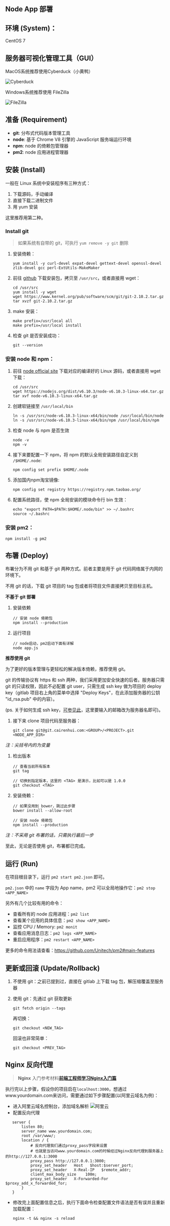 ## Node App 部署

环境 (System)：
---
CentOS 7

服务器可视化管理工具（GUI）
---
MacOS系统推荐使用Cyberduck（小黄鸭）

![Cyberduck](https://cdn.cyberduck.io/img/cyberduck-icon-128.png)

Windows系统推荐使用 FileZilla

![FileZilla](https://ss2.baidu.com/6ONYsjip0QIZ8tyhnq/it/u=1002748247,1106168081&fm=58)

准备 (Requirement)
---

+ **git**: 分布式代码版本管理工具
+ **node**: 基于 Chrome V8 引擎的 JavaScript 服务端运行环境
+ **npm**: node 的倚赖包管理器
+ **pm2**: node 应用进程管理器

安装 (Install)
---

一般在 Linux 系统中安装程序有三种方式：

1. 下载源码，手动编译
2. 直接下载二进制文件
3. 用 yum 安装

这里推荐用第二种。

### Install git

> 如果系统有自带的 git，可执行 `yum remove -y git` 删除

1. 安装倚赖：

    ```
    yum install -y curl-devel expat-devel gettext-devel openssl-devel zlib-devel gcc perl-ExtUtils-MakeMaker
    ```
  
1. 前往 [github](https://github.com/git/git/releases) 下载安装包，拷贝至 `/usr/src`，或者直接用 wget：

    ```
    cd /usr/src
    yum install -y wget
    wget https://www.kernel.org/pub/software/scm/git/git-2.10.2.tar.gz
    tar xvzf git-2.10.2.tar.gz
    ```
  
1. make 安装：

    ```
    make prefix=/usr/local all
    make prefix=/usr/local install
    ```

1. 检查 git 是否安装成功：

    ```
    git --version
    ```

### 安装 node 和 npm：

1. 前往 [node official site](https://nodejs.org/en/download/) 下载对应的编译好的 Linux 源码，或者直接用 wget 下载：

    ```
    cd /usr/src
    wget https://nodejs.org/dist/v6.10.3/node-v6.10.3-linux-x64.tar.gz
    tar xvf node-v6.10.3-linux-x64.tar.gz
    ```
  
1. 创建软链接至 `/usr/local/bin`

    ```
    ln -s /usr/src/node-v6.10.3-linux-x64/bin/node /usr/local/bin/node
    ln -s /usr/src/node-v6.10.3-linux-x64/bin/npm /usr/local/bin/npm
    ```
  
1. 检查 node 与 npm 是否生效

    ```
    node -v
    npm -v
    ``` 
  
1. 接下来要配置一下 npm，将 npm 的默认全局安装路径自定义到 `/$HOME/.node`:

    ```
    npm config set prefix $HOME/.node
    ```

1. 添加国内npm淘宝镜像:

    ```
    npm config set registry https://registry.npm.taobao.org/
    ```
  
1. 配置系统路径，使 npm 全局安装的模块命令行 bin 生效：

    ```
    echo "export PATH=$PATH:$HOME/.node/bin" >> ~/.bashrc
    source ~/.bashrc
    ``` 

### 安装 pm2：

```
npm install -g pm2
```
  
布署 (Deploy)
---

布署分为不用 git 和基于 git 两种方式。前者主要是用于 git 代码网络属于内网的环境下。

不用 git 的话，下载 git 项目的 tag 包或者将项目文件直接拷贝至目标主机。

**不基于 git 部署**

1. 安装依赖

    ``` 
    // 安装 node 倚赖包
    npm install --production
    ```
    
1. 运行项目

    ``` 
    // node启动，pm2启动下面有详解
    node app.js
    ```

**推荐使用 git**

为了更好的版本管理与更轻松的解决版本倚赖，推荐使用 git。

git 的传输协议有 https 和 ssh 两种，我们采用更加安全快速的后者。服务器只需 git 的只读权限，因此不必配置 git user，只需生成 ssh key 做为项目的 deploy key（gitlab 项目右上角的菜单中选择 "Deploy Keys"，在此添加服务器的公钥 "id_rsa.pub" 中的内容）。

(ps. 关于如何生成 ssh key，[可参见此](http://git.cairenhui.com/gitlab/how-to-use/wikis/Generating-SSH-keys)，这里要输入的邮箱改为服务器名即可)。
  
1. 接下来 clone 项目代码至服务器：

    ```
    git clone git@git.cairenhui.com:<GROUP>/<PROJECT>.git <NODE_APP_DIR>
    ```
*注：尖括号内的为变量*
  
1. 检出版本 

    ```
    // 查看当前所有版本
    git tag
    
    // 切换到指定版本，这里的 <TAG> 是演示，比如可以是 1.0.0
    git checkout <TAG>
    ```
  
1. 安装倚赖：

    ``` 
    // 如果没用到 bower，跳过此步骤
    bower install --allow-root

    // 安装 node 倚赖包
    npm install --production
    ```
*注：不采用 git 布署的话，只需执行最后一步*
  
至此，无论是否使用 git，布署都已完成。

运行 (Run)
---

在项目根目录下，运行 `pm2 start pm2.json` 即可。

`pm2.json` 中的 `name` 字段为 App name，pm2 可以全局地操作它：`pm2 stop <APP_NAME>`

另外有几个比较有用的命令：

+ 查看所有的 node 应用进程：`pm2 list`
+ 查看某个应用的具体信息：`pm2 show <APP_NAME>`
+ 监控 CPU / Memory: `pm2 monit`
+ 查看应用消息日志：`pm2 logs <APP_NAME>`
+ 重启应用程序：`pm2 restart <APP_NAME>`

更多的命令用法请查看：https://github.com/Unitech/pm2#main-features

更新或回滚 (Update/Rollback)
---

1. 不使用 git：之前已提到过，直接在 gitlab 上下载 tag 包，解压缩覆盖至服务器
1. 使用 git：先通过 git 获取更新

    ```
    git fetch origin --tags
    ```
  
    再切换：
  
    ```
    git checkout <NEW_TAG>
    ```
  
    回滚也非常简单：
  
    ```
    git checkout <PREV_TAG>
    ```
    
Nginx 反向代理
---

> **Nginx** 入门参考材料[**前端工程师学习Nginx入门篇**](http://cnt1992.xyz/2016/03/18/simple-intro-to-nginx/)

执行完以上步骤，假设你的项目启在`localhost:3000`，想通过www.yourdomain.com来访问，需要通过如下步骤配置(以阿里云域名为例)：

- 进入阿里云域名控制台，添加域名解析
![阿里云](https://raw.githubusercontent.com/JohnsenZhou/NodeApp-Deploy/img/aliyun.jpg)
- 配置反向代理

 ```
    server {
        listen 80;
        server_name www.yourdomain.com;
        root /var/www/;
        location / {
            # 反向代理我们通过proxy_pass字段来设置
            # 也就是当访问www.yourdomain.com的时候经过Nginx反向代理到服务器上的http://127.0.0.1:3000
            proxy_pass http://127.0.0.1:3000;
            proxy_set_header   Host   $host:$server_port;
            proxy_set_header   X-Real-IP   $remote_addr;
            client_max_body_size    100m;
            proxy_set_header   X-Forwarded-For  $proxy_add_x_forwarded_for;
        }
    }
   ```
- 修改完上面配置信息之后，执行下面命令检查配置文件语法是否有误并且重新加载配置：

  ```
  nginx -t && nginx -s reload
  ```
